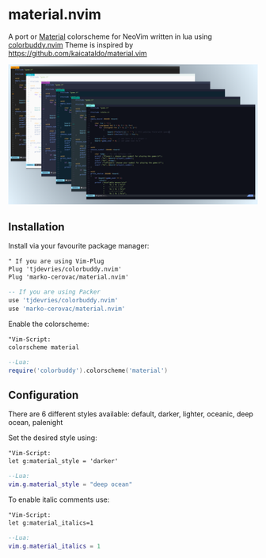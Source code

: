 # material.nvim
A port or [Material](https://material-theme.site) colorscheme for NeoVim written in lua using [colorbuddy.nvim](https://github.com/tjdevries/colorbuddy.nvim)
Theme is inspired by https://github.com/kaicataldo/material.vim

![screen](/media/Material.png)

## Installation

Install via your favourite package manager:
```vim
" If you are using Vim-Plug
Plug 'tjdevries/colorbuddy.nvim'
Plug 'marko-cerovac/material.nvim'
```

```lua
-- If you are using Packer
use 'tjdevries/colorbuddy.nvim'
use 'marko-cerovac/material.nvim'
```
Enable the colorscheme:
```vim 
"Vim-Script:
colorscheme material
```

```lua
--Lua:
require('colorbuddy').colorscheme('material')
```

## Configuration

There are 6 different styles available:
    default,
    darker,
    lighter,
    oceanic,
    deep ocean,
    palenight

Set the desired style using:
```vim 
"Vim-Script:
let g:material_style = 'darker'
```

```lua
--Lua:
vim.g.material_style = "deep ocean"
```

To enable italic comments use:
```vim 
"Vim-Script:
let g:material_italics=1
```

```lua
--Lua:
vim.g.material_italics = 1
```
